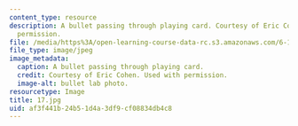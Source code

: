 ```yaml
---
content_type: resource
description: A bullet passing through playing card. Courtesy of Eric Cohen. Used with
  permission.
file: /media/https%3A/open-learning-course-data-rc.s3.amazonaws.com/6-163-strobe-project-laboratory-fall-2005/af3f441b24b51d4a3df9cf08834db4c8_17.jpg
file_type: image/jpeg
image_metadata:
  caption: A bullet passing through playing card.
  credit: Courtesy of Eric Cohen. Used with permission.
  image-alt: bullet lab photo.
resourcetype: Image
title: 17.jpg
uid: af3f441b-24b5-1d4a-3df9-cf08834db4c8
---
```

